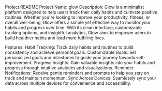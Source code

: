 Project README
Project Name: glow
Description:
Glow is a minimalist platform designed to help users track their daily habits and cultivate positive routines. Whether you're looking to improve your productivity, fitness, or overall well-being, Glow offers a simple yet effective way to monitor your habits and progress over time. With its clean interface, customizable tracking options, and insightful analytics, Glow aims to empower users to build healthier habits and lead more fulfilling lives.

Features:
Habit Tracking: Track daily habits and routines to build consistency and achieve personal goals.
Customizable Goals: Set personalized goals and milestones to guide your journey towards self-improvement.
Progress Insights: Gain valuable insights into your habits and progress through intuitive analytics and visualizations.
Reminder Notifications: Receive gentle reminders and prompts to help you stay on track and maintain momentum.
Sync Across Devices: Seamlessly sync your data across multiple devices for convenience and accessibility.